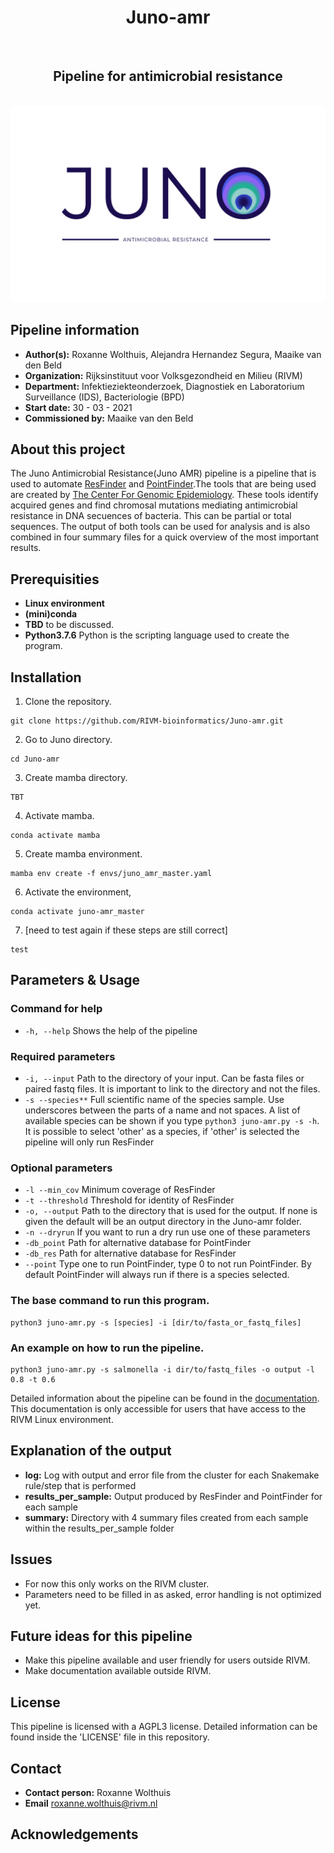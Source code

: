 <div align="center">
    <h1> Juno-amr</h1>
    <br />
    <h2> Pipeline for antimicrobial resistance</h2>
    <br />
    <img src="files/juno_antimicrobial_lightbg.png" alt="pipeline logo">
</div>

## Pipeline information
* **Author(s):**            Roxanne Wolthuis, Alejandra Hernandez Segura, Maaike van den Beld
* **Organization:**         Rijksinstituut voor Volksgezondheid en Milieu (RIVM)
* **Department:**           Infektieziekteonderzoek, Diagnostiek en Laboratorium Surveillance (IDS), Bacteriologie (BPD)
* **Start date:**           30 - 03 - 2021
* **Commissioned by:**      Maaike van den Beld

## About this project
The Juno Antimicrobial Resistance(Juno AMR) pipeline is a pipeline that is used to automate [ResFinder](https://bitbucket.org/genomicepidemiology/resfinder/src/master/) and [PointFinder](https://bitbucket.org/genomicepidemiology/pointfinder/src/master/).The tools that are being used are created by [The Center For Genomic Epidemiology](https://www.genomicepidemiology.org/). These tools identify acquired genes and find chromosal mutations mediating antimicrobial resistance in DNA secuences of bacteria. This can be partial or total sequences. The output of both tools can be used for analysis and is also combined in four summary files for a quick overview of the most important results.  

## Prerequisities
* **Linux environment**
* **(mini)conda**
* **TBD** to be discussed.
* **Python3.7.6** Python is the scripting language used to create the program.


## Installation
1. Clone the repository.
```
git clone https://github.com/RIVM-bioinformatics/Juno-amr.git
```

2. Go to Juno directory.
```
cd Juno-amr
```

3. Create mamba directory.
```
TBT
```

4. Activate mamba.
```
conda activate mamba
```

5. Create mamba environment.
```
mamba env create -f envs/juno_amr_master.yaml
```

6. Activate the environment,
```
conda activate juno-amr_master
```

7. [need to test again if these steps are still correct]
```
test
```

## Parameters & Usage
### Command for help
* ```-h, --help``` Shows the help of the pipeline

### Required parameters
* ```-i, --input``` Path to the directory of your input. Can be fasta files or paired fastq files. It is important to link to the directory and not the files.
* ```-s --species**``` Full scientific name of the species sample. Use underscores between the parts of a name and not spaces. A list of available species can be shown if you type ```python3 juno-amr.py -s -h```. It is possible to select 'other' as a species, if 'other' is selected the pipeline will only run ResFinder

### Optional parameters
* ```-l --min_cov```    Minimum coverage of ResFinder
* ```-t --threshold```  Threshold for identity of ResFinder
* ```-o, --output```    Path to the directory that is used for the output. If none is given the default will be an output directory in the Juno-amr folder.
* ```-n --dryrun```     If you want to run a dry run use one of these parameters
* ```-db_point```       Path for alternative database for PointFinder
* ```-db_res```         Path for alternative database for ResFinder
* ```--point```         Type one to run PointFinder, type 0 to not run PointFinder. By default PointFinder will always run if there is a species selected.


### The base command to run this program. 
```
python3 juno-amr.py -s [species] -i [dir/to/fasta_or_fastq_files]
```

### An example on how to run the pipeline.
```
python3 juno-amr.py -s salmonella -i dir/to/fastq_files -o output -l 0.8 -t 0.6
```

Detailed information about the pipeline can be found in the [documentation](https://www.google.com "Pipeline documentation"). This documentation is only accessible for users that have access to the RIVM Linux environment.

## Explanation of the output
* **log:** Log with output and error file from the cluster for each Snakemake rule/step that is performed
* **results_per_sample:** Output produced by ResFinder and PointFinder for each sample
* **summary:** Directory with 4 summary files created from each sample within the results_per_sample folder

## Issues
* For now this only works on the RIVM cluster.
* Parameters need to be filled in as asked, error handling is not optimized yet.

## Future ideas for this pipeline
* Make this pipeline available and user friendly for users outside RIVM.
* Make documentation available outside RIVM.

## License
This pipeline is licensed with a AGPL3 license. Detailed information can be found inside the 'LICENSE' file in this repository.

## Contact
* **Contact person:**       Roxanne Wolthuis
* **Email**                 roxanne.wolthuis@rivm.nl  

## Acknowledgements